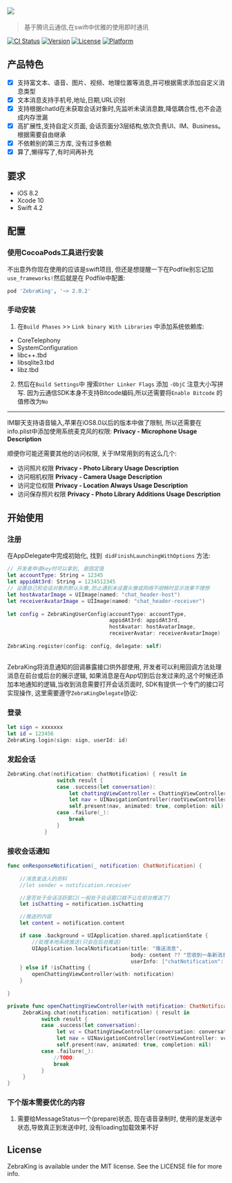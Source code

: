 # ![](https://raw.githubusercontent.com/wufeiyue/ZebraKing/master/logo.png)
> 基于腾讯云通信,在swift中优雅的使用即时通讯

[![CI Status](https://img.shields.io/travis/eppeo/ZebraKing.svg?style=flat)](https://travis-ci.org/eppeo/ZebraKing)
[![Version](https://img.shields.io/cocoapods/v/ZebraKing.svg?style=flat)](https://cocoapods.org/pods/ZebraKing)
[![License](https://img.shields.io/cocoapods/l/ZebraKing.svg?style=flat)](https://cocoapods.org/pods/ZebraKing)
[![Platform](https://img.shields.io/cocoapods/p/ZebraKing.svg?style=flat)](https://cocoapods.org/pods/ZebraKing)

## 产品特色

- [x] 支持富文本、语音、图片、视频、地理位置等消息,并可根据需求添加自定义消息类型
- [x] 文本消息支持手机号,地址,日期,URL识别
- [x] 支持根据chatId在未获取会话对象时,先监听未读消息数,降低耦合性,也不会造成内存泄漏
- [x] 高扩展性,支持自定义页面, 会话页面分3层结构,依次负责UI、IM、Business。 根据需要自由继承
- [x] 不依赖别的第三方库, 没有过多依赖
- [x] 算了,懒得写了,有时间再补充

## 要求

- iOS 8.2
- Xcode 10
- Swift 4.2

## 配置

### 使用CocoaPods工具进行安装

不出意外你现在使用的应该是swift项目, 但还是想提醒一下在Podfile别忘记加`use_frameworks!`然后就是在 Podfile中配置:

```ruby
pod 'ZebraKing', '~> 2.0.2'
```

### 手动安装

1. 在`Build Phases` >> `Link binary With Libraries` 中添加系统依赖库:
- CoreTelephony
- SystemConfiguration
- libc++.tbd
- libsqlite3.tbd
- libz.tbd

2. 然后在`Build Settings`中 搜索`Other Linker Flags` 添加 `-ObjC` 注意大小写拼写. 因为云通信SDK本身不支持Bitcode编码,所以还需要将`Enable Bitcode` 的值修改为`No`

---

IM聊天支持语音输入,苹果在iOS8.0以后的版本中做了限制, 所以还需要在info.plist中添加使用系统麦克风的权限:
**Privacy - Microphone Usage Description**

顺便你可能还需要其他的访问权限, 关于IM常用到的有这么几个:

- 访问照片权限
  **Privacy - Photo Library Usage Description**
- 访问相机权限
  **Privacy - Camera Usage Description**
- 访问定位权限
  **Privacy - Location Always Usage Description**
- 访问保存照片权限
  **Privacy - Photo Library Additions Usage Description**



## 开始使用



### 注册

在AppDelegate中完成初始化, 找到` didFinishLaunchingWithOptions` 方法:

```swift
// 开发者申请key时可以拿到, 是固定值
let accountType: String = 12345
let appidAt3rd: String = 1234512345
// 设置自己和会话对象的默认头像,防止遇到未设置头像或网络不顺畅时显示效果不理想
let hostAvatarImage = UIImage(named: "chat_header-host")
let receiverAvatarImage = UIImage(named: "chat_header-receiver")
        
let config = ZebraKingUserConfig(accountType: accountType,
                                 appidAt3rd: appidAt3rd,
                                 hostAvatar: hostAvatarImage,
                                 receiverAvatar: receiverAvatarImage)
        
ZebraKing.register(config: config, delegate: self)
        
```
ZebraKing将消息通知的回调暴露接口供外部使用, 开发者可以利用回调方法处理消息在前台或后台的展示逻辑, 如果消息是在App切到后台发过来的,这个时候还添加本地通知的逻辑,当收到消息需要打开会话页面时, SDK有提供一个专门的接口可实现操作, 这里需要遵守`ZebraKingDelegate`协议:



### 登录

```swift
let sign = xxxxxxx
let id = 123456
ZebraKing.login(sign: sign, userId: id)
```



### 发起会话

```swift
ZebraKing.chat(notification: chatNotification) { result in
                switch result {
                case .success(let conversation):
                    let chattingViewController = ChattingViewController(conversation: conversation)
                    let nav = UINavigationController(rootViewController: chattingViewController)
                    self.present(nav, animated: true, completion: nil)
                case .failure(_):
                    break
                }
            }
```



### 接收会话通知

```swift
func onResponseNotification(_ notification: ChatNotification) {
        
    //消息发送人的资料
    //let sender = notification.receiver

    //是否处于会话活跃窗口(一般处于会话窗口就不让在前台推送了)
    let isChatting = notification.isChatting

    //推送的内容
    let content = notification.content

    if case .background = UIApplication.shared.applicationState {
        //处理本地系统推送(只会在后台推送)
        UIApplication.localNotification(title: "推送消息", 
                                        body: content ?? "您收到一条新消息", 
                                        userInfo: ["chatNotification": notification])
    } else if !isChatting {
        openChattingViewController(with: notification)
    }
        
}

private func openChattingViewController(with notification: ChatNotification) {
     ZebraKing.chat(notification: notification) { result in
           switch result {
           case .success(let conversation):
                let vc = ChattingViewController(conversation: conversation)
                let nav = UINavigationController(rootViewController: vc)
                self.present(nav, animated: true, completion: nil)
           case .failure(_): 
               //TODO:
               break
           }
     }
} 
```



### 下个版本需要优化的内容

1. 需要给MessageStatus一个(prepare)状态, 现在语音录制时, 使用的是发送中状态,导致真正到发送中时, 没有loading加载效果不好

## License

ZebraKing is available under the MIT license. See the LICENSE file for more info.

